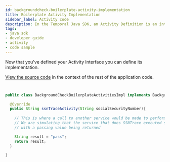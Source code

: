 ```yaml
---
id: backgroundcheck-boilerplate-activity-implementation
title: Boilerplate Activity Implementation
sidebar_label: Activity code
description: In the Temporal Java SDK, an Activity Definition is an interface and its implementation.
tags:
- java sdk
- developer guide
- activity
- code sample
---
```


<!-- DO NOT EDIT THIS FILE DIRECTLY.
THIS FILE IS GENERATED from https://github.com/temporalio/documentation/blob/main/sample-apps/java/backgroundcheck/src/main/java/backgroundcheckboilerplate/BackgroundCheckBoilerplateActivitiesImpl.java. -->

Now that you've defined your Activity Interface you can define its implementation.

<div class="copycode-notice-container"><a href="https://github.com/temporalio/documentation/blob/main/sample-apps/java/backgroundcheck/src/main/java/backgroundcheckboilerplate/BackgroundCheckBoilerplateActivitiesImpl.java">View the source code</a> in the context of the rest of the application code.</div>

```java


public class BackgroundCheckBoilerplateActivitiesImpl implements BackgroundCheckBoilerplateActivities{

  @Override
  public String ssnTraceActivity(String socialSecurityNumber){
    
    // This is where a call to another service would be made to perform the trace
    // We are simulating that the service that does SSNTrace executed successfully
    // with a passing value being returned

    String result = "pass";
    return result;
  }

}
```

